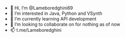 - 👋 Hi, I’m @Lameboredghini69
- 👀 I’m interested in Java, Python and VSynth
- 🌱 I’m currently learning API development
- 💞️ I’m looking to collaborate on for nothing as of now
- 📫 t.me/Lameboredghini

<!---
Lameboredghini69/Lameboredghini69 is a ✨ special ✨ repository because its `README.md` (this file) appears on your GitHub profile.
You can click the Preview link to take a look at your changes.
--->
